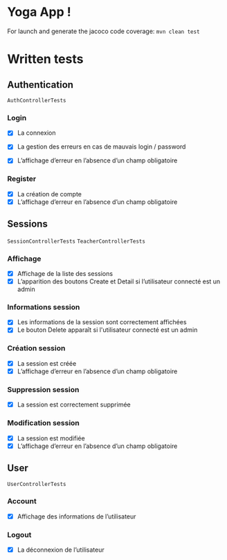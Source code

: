 # Yoga App !
For launch and generate the jacoco code coverage:
`mvn clean test`

# Written tests
## Authentication
`AuthControllerTests`
### Login
- [x] La connexion
- [x] La gestion des erreurs en cas de mauvais login / password
- [x] L’affichage d’erreur en l’absence d’un champ obligatoire


### Register
- [x] La création de compte
- [x] L’affichage d’erreur en l’absence d’un champ obligatoire

## Sessions
`SessionControllerTests`
`TeacherControllerTests`
### Affichage
- [x] Affichage de la liste des sessions
- [x] L’apparition des boutons Create et Detail si l’utilisateur connecté est un admin

### Informations session
- [x] Les informations de la session sont correctement affichées
- [x] Le bouton Delete apparaît si l'utilisateur connecté est un admin

### Création session
- [x] La session est créée
- [x] L’affichage d’erreur en l’absence d’un champ obligatoire

### Suppression session
- [x] La session est correctement supprimée 

### Modification session
- [x] La session est modifiée
- [x] L’affichage d’erreur en l’absence d’un champ obligatoire

## User
`UserControllerTests`
### Account
- [x] Affichage des informations de l’utilisateur

### Logout
- [x] La déconnexion de l’utilisateur

